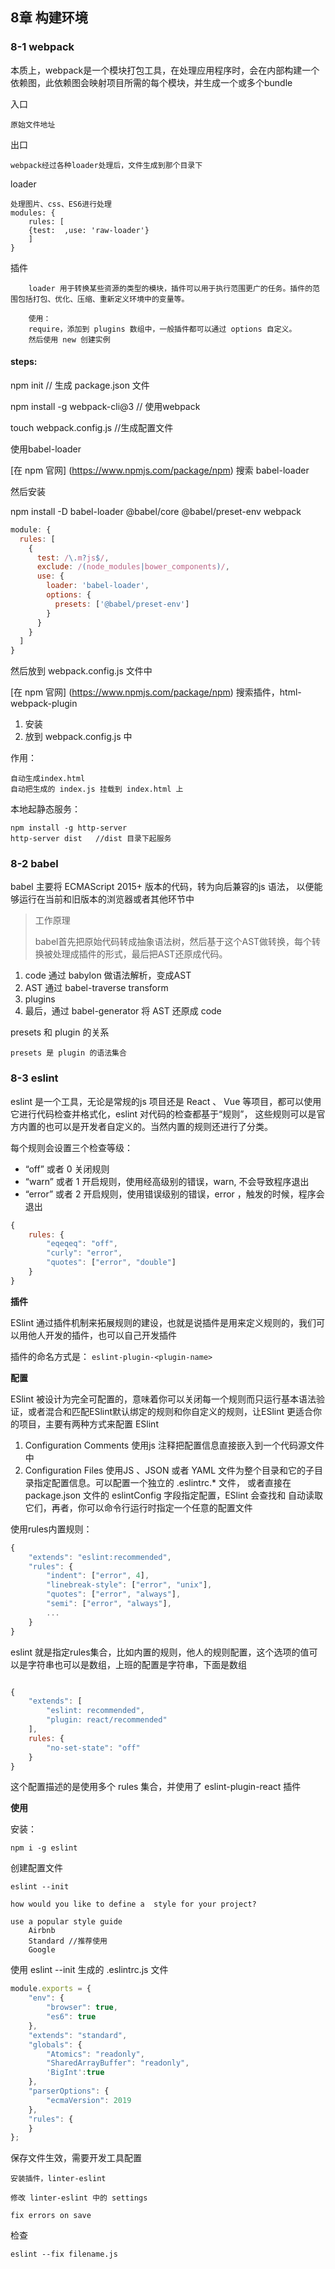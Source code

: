 ## 8章 构建环境
### 8-1 webpack

本质上，webpack是一个模块打包工具，在处理应用程序时，会在内部构建一个依赖图，此依赖图会映射项目所需的每个模块，并生成一个或多个bundle

入口

	原始文件地址
出口
	
	webpack经过各种loader处理后，文件生成到那个目录下
loader
	
	处理图片、css、ES6进行处理
	modules: {
		rules: [
		{test:  ,use: 'raw-loader'}
		]
	}
插件
	
		loader 用于转换某些资源的类型的模块，插件可以用于执行范围更广的任务。插件的范围包括打包、优化、压缩、重新定义环境中的变量等。
		
		使用：
		require，添加到 plugins 数组中，一般插件都可以通过 options 自定义。
		然后使用 new 创建实例
	

#### steps:
 

npm init  // 生成 package.json 文件	

npm install -g webpack-cli@3 // 使用webpack

touch webpack.config.js //生成配置文件

使用babel-loader

[在 npm 官网] (https://www.npmjs.com/package/npm) 搜索 babel-loader

然后安装

npm install -D babel-loader @babel/core @babel/preset-env webpack


```javascript
module: {
  rules: [
    {
      test: /\.m?js$/,
      exclude: /(node_modules|bower_components)/,
      use: {
        loader: 'babel-loader',
        options: {
          presets: ['@babel/preset-env']
        }
      }
    }
  ]
}
```
然后放到 webpack.config.js 文件中

[在 npm 官网] (https://www.npmjs.com/package/npm) 搜索插件，html-webpack-plugin


1. 安装
2. 放到 webpack.config.js 中

作用：
	
	自动生成index.html 
	自动把生成的 index.js 挂载到 index.html 上

本地起静态服务：
	
	npm install -g http-server
	http-server dist   //dist 目录下起服务




### 8-2 babel

babel 主要将 ECMAScript 2015+ 版本的代码，转为向后兼容的js 语法， 以便能够运行在当前和旧版本的浏览器或者其他环节中

> 工作原理
> 
> babel首先把原始代码转成抽象语法树，然后基于这个AST做转换，每个转换被处理成插件的形式，最后把AST还原成代码。


1. code 通过 babylon 做语法解析，变成AST
2. AST 通过 babel-traverse  transform 
3. plugins
4. 最后，通过 babel-generator 将 AST 还原成 code


presets 和 plugin 的关系
	
	presets 是 plugin 的语法集合


### 8-3 eslint


eslint 是一个工具，无论是常规的js 项目还是 React 、 Vue 等项目，都可以使用它进行代码检查并格式化，eslint 对代码的检查都基于“规则”， 这些规则可以是官方内置的也可以是开发者自定义的。当然内置的规则还进行了分类。


每个规则会设置三个检查等级：

+ “off” 或者 0  关闭规则
+ “warn” 或者 1 开启规则，使用经高级别的错误，warn, 不会导致程序退出
+ “error” 或者 2 开启规则，使用错误级别的错误，error ，触发的时候，程序会退出


```javascript
{
	rules: {
		"eqeqeq": "off",
		"curly": "error",
		"quotes": ["error", "double"]
	}
}
```

<b>插件</b>

ESlint 通过插件机制来拓展规则的建设，也就是说插件是用来定义规则的，我们可以用他人开发的插件，也可以自己开发插件

插件的命名方式是： ```eslint-plugin-<plugin-name>```




<b>配置</b>


ESlint 被设计为完全可配置的，意味着你可以关闭每一个规则而只运行基本语法验证，或者混合和匹配ESlint默认绑定的规则和你自定义的规则，让ESlint 更适合你的项目，主要有两种方式来配置 ESlint


1. Configuration  Comments 使用js 注释把配置信息直接嵌入到一个代码源文件中
2. Configuration Files 使用JS 、JSON 或者 YAML 文件为整个目录和它的子目录指定配置信息。可以配置一个独立的 .eslintrc.* 文件， 或者直接在 package.json 文件的 eslintConfig 字段指定配置，ESlint 会查找和 自动读取它们，再者，你可以命令行运行时指定一个任意的配置文件



使用rules内置规则：


```javascript
{
	"extends": "eslint:recommended",
	"rules": {
		"indent": ["error", 4],
		"linebreak-style": ["error", "unix"],
		"quotes": ["error", "always"],
		"semi": ["error", "always"],
		...
	}
}

```

eslint 就是指定rules集合，比如内置的规则，他人的规则配置，这个选项的值可以是字符串也可以是数组，上班的配置是字符串，下面是数组




```javascript

{
	"extends": [
		"eslint: recommended",
		"plugin: react/recommended"
	],
	rules: {
		"no-set-state": "off"
	}
}
```
这个配置描述的是使用多个 rules 集合，并使用了 eslint-plugin-react 插件

<b>使用</b>


安装：
	
	npm i -g eslint
创建配置文件
	
	eslint --init
	
	how would you like to define a  style for your project?
	
	use a popular style guide
		Airbnb
		Standard //推荐使用
		Google


使用 eslint --init 生成的 .eslintrc.js 文件

```javascript
module.exports = {
    "env": {
        "browser": true,
        "es6": true
    },
    "extends": "standard",
    "globals": {
        "Atomics": "readonly",
        "SharedArrayBuffer": "readonly",
        'BigInt':true
    },
    "parserOptions": {
        "ecmaVersion": 2019
    },
    "rules": {
    }
};
```

保存文件生效，需要开发工具配置
	
	安装插件，linter-eslint
	
	修改 linter-eslint 中的 settings
	
	fix errors on save 
			
检查
	
	eslint --fix filename.js
	











